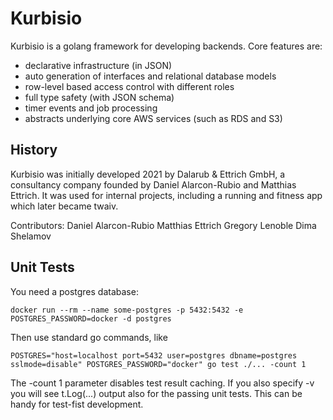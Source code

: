 # Kurbisio 

Kurbisio is a golang framework for developing backends. Core features are:

- declarative infrastructure (in JSON)
- auto generation of interfaces and relational database models
- row-level based access control with different roles
- full type safety (with JSON schema)
- timer events and job processing
- abstracts underlying core AWS services (such as RDS and S3)


## History

Kurbisio was initially developed 2021 by Dalarub & Ettrich GmbH, a consultancy company founded
by Daniel Alarcon-Rubio and Matthias Ettrich. It was used for internal projects, including a
running and fitness app which later became twaiv.

Contributors:
Daniel Alarcon-Rubio
Matthias Ettrich
Gregory Lenoble
Dima Shelamov

## Unit Tests

You need a postgres database:
```
docker run --rm --name some-postgres -p 5432:5432 -e POSTGRES_PASSWORD=docker -d postgres
```

Then use standard go commands, like

```
POSTGRES="host=localhost port=5432 user=postgres dbname=postgres sslmode=disable" POSTGRES_PASSWORD="docker" go test ./... -count 1
```

The -count 1 parameter disables test result caching. If you also specify -v you will see t.Log(...) output also for the 
passing unit tests. This can be handy for test-fist development.
